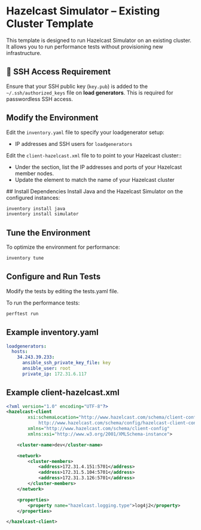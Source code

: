 # Hazelcast Simulator – Existing Cluster Template

This template is designed to run Hazelcast Simulator on an existing cluster. It allows you to run performance tests without provisioning new infrastructure.

## 🔐 SSH Access Requirement

Ensure that your SSH public key (`key.pub`) is added to the `~/.ssh/authorized_keys` file on **load generators**. This is required for passwordless SSH access.

## Modify the Environment

Edit the `inventory.yaml` file to specify your loadgenerator setup:
- IP addresses and SSH users for `loadgenerators`

Edit the `client-hazelcast.xml` file to to point to your Hazelcast cluster::
- Under the <cluster-members> section, list the IP addresses and ports of your Hazelcast member nodes.
- Update the <cluster-name> element to match the name of your Hazelcast cluster

## Install Dependencies
Install Java and the Hazelcast Simulator on the configured instances:

```bash
inventory install java
inventory install simulator
```

## Tune the Environment
To optimize the environment for performance:

```bash
inventory tune
```
## Configure and Run Tests
Modify the tests by editing the tests.yaml file.

To run the performance tests:

```bash
perftest run
```

## Example inventory.yaml

```yaml
loadgenerators:
  hosts:
    34.243.39.233:
      ansible_ssh_private_key_file: key
      ansible_user: root
      private_ip: 172.31.6.117
```

## Example client-hazelcast.xml

```xml
<?xml version="1.0" encoding="UTF-8"?>
<hazelcast-client
        xsi:schemaLocation="http://www.hazelcast.com/schema/client-config
            http://www.hazelcast.com/schema/config/hazelcast-client-config-5.0.xsd"
        xmlns="http://www.hazelcast.com/schema/client-config"
        xmlns:xsi="http://www.w3.org/2001/XMLSchema-instance">

    <cluster-name>dev</cluster-name>

    <network>
        <cluster-members>
            <address>172.31.4.151:5701</address>
            <address>172.31.5.104:5701</address>
            <address>172.31.3.126:5701</address>
        </cluster-members>
    </network>

    <properties>
        <property name="hazelcast.logging.type">log4j2</property>
    </properties>

</hazelcast-client>

```